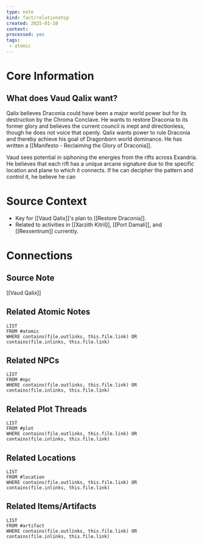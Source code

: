 ```yaml
---
type: note
kind: fact/relationship
created: 2025-01-10
context: 
processed: yes
tags:
 - atomic
---
```

# Core Information
## What does Vaud Qalix want?
Qalix believes Draconia could have been a major world power but for its destruction by the Chroma Conclave. He wants to restore Draconia to its former glory and believes the current council is inept and directionless, though he does not voice that openly. Qalix wants power to rule Draconia and thereby achieve his goal of Dragonborn world dominance. He has written a [[Manifesto - Reclaiming the Glory of Draconia]].

Vaud sees potential in siphoning the energies from the rifts across Exandria. He believes that each rift has a unique arcane signature due to the specific location and plane to which it connects. If he can decipher the pattern and control it, he believe he can

# Source Context
- Key for [[Vaud Qalix]]'s plan to [[Restore Draconia]].
- Related to activities in [[Xarzith Kitril]], [[Port Damali]], and [[Rexxentrum]] currently.

# Connections
## Source Note
[[Vaud Qalix]]

## Related Atomic Notes
```dataview
LIST
FROM #atomic
WHERE contains(file.outlinks, this.file.link) OR contains(file.inlinks, this.file.link)
```

## Related NPCs
```dataview
LIST
FROM #npc 
WHERE contains(file.outlinks, this.file.link) OR contains(file.inlinks, this.file.link)
```

## Related Plot Threads
```dataview
LIST
FROM #plot  
WHERE contains(file.outlinks, this.file.link) OR contains(file.inlinks, this.file.link)
```

## Related Locations
```dataview
LIST
FROM #location 
WHERE contains(file.outlinks, this.file.link) OR contains(file.inlinks, this.file.link)
```

## Related Items/Artifacts
```dataview
LIST
FROM #artifact 
WHERE contains(file.outlinks, this.file.link) OR contains(file.inlinks, this.file.link)
```
